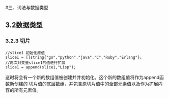 #三、词法与数据类型

## 3.2数据类型

### 3.2.3  切片
```golang
//slice1 初始化原值
slice1 = []string{"go","python","java","C","Ruby","Erlang"};
//再次对变量slice1的值进行扩展
slice1 = append(slice1,"Lisp");
```
这时将会有一个新的数组值被创建并并初始化。这个新的数组值将作为append函数新创建的
切片值的底层数组，并包含原切片值中的全部元素值以及作为扩展内容的所有元素值。
 


